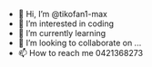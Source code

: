 - 👋 Hi, I’m @tikofan1-max
- 👀 I’m interested in coding
- 🌱 I’m currently learning 
- 💞️ I’m looking to collaborate on ...
- 📫 How to reach me 0421368273

<!---
tikofan1-max/tikofan1-max is a ✨ special ✨ repository because its `README.md` (this file) appears on your GitHub profile.
You can click the Preview link to take a look at 
your changes.
--->
